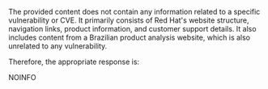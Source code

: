 The provided content does not contain any information related to a specific vulnerability or CVE. It primarily consists of Red Hat's website structure, navigation links, product information, and customer support details. It also includes content from a Brazilian product analysis website, which is also unrelated to any vulnerability.

Therefore, the appropriate response is:

NOINFO